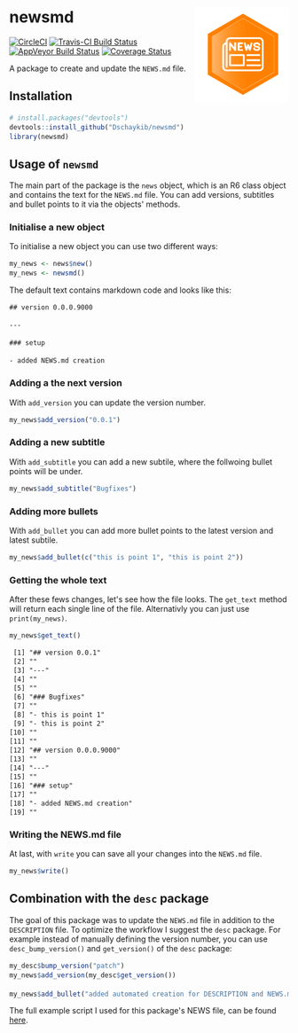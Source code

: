# newsmd <img src="misc/news.png" width=170 align="right" />
[![CircleCI](https://circleci.com/gh/Dschaykib/newsmd.svg?style=svg)](https://circleci.com/gh/Dschaykib/newsmd)
[![Travis-CI Build Status](https://travis-ci.org/Dschaykib/newsmd.svg?branch=master)](https://travis-ci.org/Dschaykib/newsmd)
[![AppVeyor Build Status](https://ci.appveyor.com/api/projects/status/github/Dschaykib/newsmd?branch=master&svg=true)](https://ci.appveyor.com/project/Dschaykib/newsmd)
[![Coverage Status](https://img.shields.io/codecov/c/github/Dschaykib/newsmd/master.svg)](https://codecov.io/github/Dschaykib/newsmd?branch=master)

A package to create and update the `NEWS.md` file.

## Installation

``` R
# install.packages("devtools")
devtools::install_github("Dschaykib/newsmd")
library(newsmd)
```


## Usage of `newsmd`

The main part of the package is the `news` object, which is an R6 class object and contains the text for the `NEWS.md` file. You can add versions, subtitles and bullet points to it via the objects' methods.

### Initialise a new object

To initialise a new object you can use two different ways:

```R
my_news <- news$new()
my_news <- newsmd()
```

The default text contains markdown code and looks like this:

```
## version 0.0.0.9000

---

### setup

- added NEWS.md creation
```

### Adding a the next version

With `add_version` you can update the version number.

```R
my_news$add_version("0.0.1")
```

### Adding a new subtitle

With `add_subtitle` you can add a new subtile, where the follwoing bullet points will be under.

```R
my_news$add_subtitle("Bugfixes")
```

### Adding more bullets

With `add_bullet` you can add more bullet points to the latest version and latest subtile. 

```R
my_news$add_bullet(c("this is point 1", "this is point 2"))
```

### Getting the whole text

After these fews changes, let's see how the file looks. The `get_text`  method will return each single line of the file. Alternativly you can just use `print(my_news)`.

```R
my_news$get_text()
```

```
 [1] "## version 0.0.1"        
 [2] ""                        
 [3] "---"                     
 [4] ""                        
 [5] ""                        
 [6] "### Bugfixes"            
 [7] ""                        
 [8] "- this is point 1"       
 [9] "- this is point 2"       
[10] ""                        
[11] ""                        
[12] "## version 0.0.0.9000"   
[13] ""                        
[14] "---"                     
[15] ""                        
[16] "### setup"               
[17] ""                        
[18] "- added NEWS.md creation"
[19] "" 
```

### Writing the NEWS.md file

At last, with `write` you can save all your changes into the `NEWS.md` file.

```R
my_news$write()
```



## Combination with the `desc` package

The goal of this package was to update the `NEWS.md` file in addition to the `DESCRIPTION` file. To optimize the workflow I suggest the `desc` package. For example instead of manually defining the version number, you can use `desc_bump_version()` and `get_version()` of the `desc` package:

```R
my_desc$bump_version("patch")
my_news$add_version(my_desc$get_version())

my_news$add_bullet("added automated creation for DESCRIPTION and NEWS.md")
```

The full example script I used for this package's NEWS file, can be found [here](https://github.com/Dschaykib/newsmd/blob/master/misc/update_DESCRIPTION_NEWS.R).


